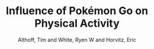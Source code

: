 ---
author: Althoff, Tim and White, Ryen W and Horvitz, Eric
description: ''
highlight: 0
journal: JMIR
optday: '06'
optdoi: 10.2196/jmir.6759
optmonth: Dec
optnote: doi:10.2196/jmir.6759
optnumber: '12'
optpages: e315
opttitle: 'Influence of Pokémon Go on Physical Activity: Study and Implications'
opturl: http://www.jmir.org/2016/12/e315/
optvolume: '18'
pdf: althoff2016pokemon.pdf
thumbnail: althoff2016pokemon.png
title: Influence of Pokémon Go on Physical Activity
year: '2016'
---